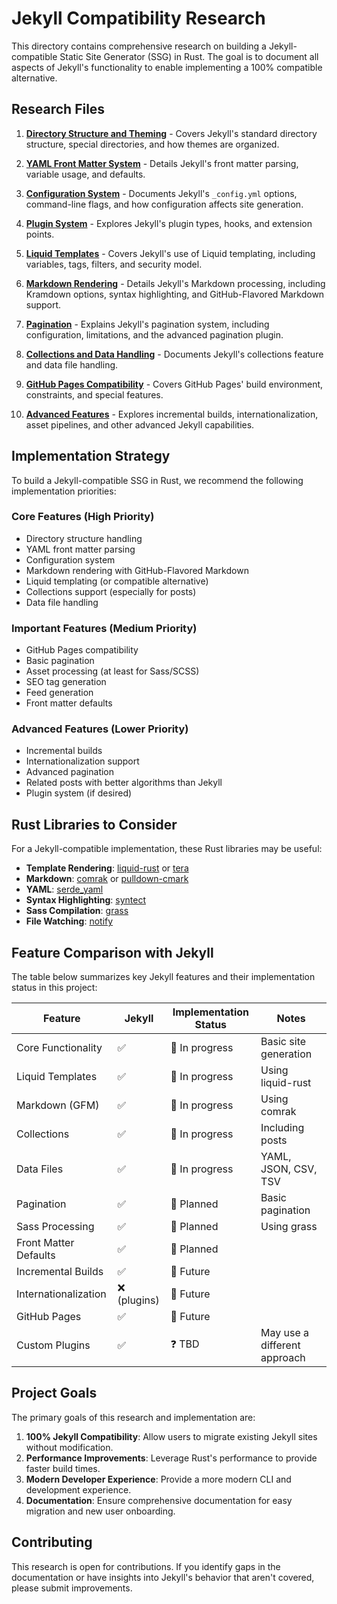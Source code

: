# Jekyll Compatibility Research

This directory contains comprehensive research on building a Jekyll-compatible Static Site Generator (SSG) in Rust. The goal is to document all aspects of Jekyll's functionality to enable implementing a 100% compatible alternative.

## Research Files

1. [**Directory Structure and Theming**](1-directory-structure.md) - Covers Jekyll's standard directory structure, special directories, and how themes are organized.

2. [**YAML Front Matter System**](2-front-matter.md) - Details Jekyll's front matter parsing, variable usage, and defaults.

3. [**Configuration System**](3-configuration.md) - Documents Jekyll's `_config.yml` options, command-line flags, and how configuration affects site generation.

4. [**Plugin System**](4-plugin-system.md) - Explores Jekyll's plugin types, hooks, and extension points.

5. [**Liquid Templates**](5-liquid-templates.md) - Covers Jekyll's use of Liquid templating, including variables, tags, filters, and security model.

6. [**Markdown Rendering**](6-markdown-rendering.md) - Details Jekyll's Markdown processing, including Kramdown options, syntax highlighting, and GitHub-Flavored Markdown support.

7. [**Pagination**](7-pagination.md) - Explains Jekyll's pagination system, including configuration, limitations, and the advanced pagination plugin.

8. [**Collections and Data Handling**](8-collections-data.md) - Documents Jekyll's collections feature and data file handling.

9. [**GitHub Pages Compatibility**](9-github-pages.md) - Covers GitHub Pages' build environment, constraints, and special features.

10. [**Advanced Features**](10-advanced-features.md) - Explores incremental builds, internationalization, asset pipelines, and other advanced Jekyll capabilities.

## Implementation Strategy

To build a Jekyll-compatible SSG in Rust, we recommend the following implementation priorities:

### Core Features (High Priority)
- Directory structure handling
- YAML front matter parsing
- Configuration system
- Markdown rendering with GitHub-Flavored Markdown
- Liquid templating (or compatible alternative)
- Collections support (especially for posts)
- Data file handling

### Important Features (Medium Priority)
- GitHub Pages compatibility
- Basic pagination
- Asset processing (at least for Sass/SCSS)
- SEO tag generation
- Feed generation
- Front matter defaults

### Advanced Features (Lower Priority)
- Incremental builds
- Internationalization support
- Advanced pagination
- Related posts with better algorithms than Jekyll
- Plugin system (if desired)

## Rust Libraries to Consider

For a Jekyll-compatible implementation, these Rust libraries may be useful:

- **Template Rendering**: [liquid-rust](https://github.com/cobalt-org/liquid-rust) or [tera](https://github.com/Keats/tera)
- **Markdown**: [comrak](https://github.com/kivikakk/comrak) or [pulldown-cmark](https://github.com/raphlinus/pulldown-cmark)
- **YAML**: [serde_yaml](https://github.com/dtolnay/serde-yaml)
- **Syntax Highlighting**: [syntect](https://github.com/trishume/syntect)
- **Sass Compilation**: [grass](https://github.com/connorskees/grass)
- **File Watching**: [notify](https://github.com/notify-rs/notify)

## Feature Comparison with Jekyll

The table below summarizes key Jekyll features and their implementation status in this project:

| Feature | Jekyll | Implementation Status | Notes |
|---------|--------|----------------------|-------|
| Core Functionality | ✅ | 🔄 In progress | Basic site generation |
| Liquid Templates | ✅ | 🔄 In progress | Using liquid-rust |
| Markdown (GFM) | ✅ | 🔄 In progress | Using comrak |
| Collections | ✅ | 🔄 In progress | Including posts |
| Data Files | ✅ | 🔄 In progress | YAML, JSON, CSV, TSV |
| Pagination | ✅ | 🔄 Planned | Basic pagination |
| Sass Processing | ✅ | 🔄 Planned | Using grass |
| Front Matter Defaults | ✅ | 🔄 Planned | |
| Incremental Builds | ✅ | 📅 Future | |
| Internationalization | ❌ (plugins) | 📅 Future | |
| GitHub Pages | ✅ | 📅 Future | |
| Custom Plugins | ✅ | ❓ TBD | May use a different approach |

## Project Goals

The primary goals of this research and implementation are:

1. **100% Jekyll Compatibility**: Allow users to migrate existing Jekyll sites without modification.
2. **Performance Improvements**: Leverage Rust's performance to provide faster build times.
3. **Modern Developer Experience**: Provide a more modern CLI and development experience.
4. **Documentation**: Ensure comprehensive documentation for easy migration and new user onboarding.

## Contributing

This research is open for contributions. If you identify gaps in the documentation or have insights into Jekyll's behavior that aren't covered, please submit improvements. 